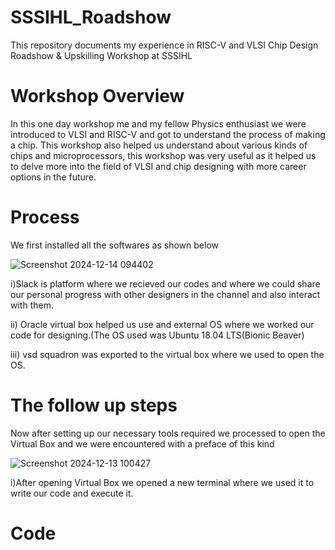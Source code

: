 # SSSIHL_Roadshow
This repository documents my experience in RISC-V and VLSI Chip Design Roadshow   &amp; Upskilling Workshop at SSSIHL

# Workshop Overview
In this one day workshop me and my fellow Physics enthusiast we were introduced to VLSI and RISC-V and got to understand the process of making a chip. This workshop also helped us understand about various kinds of chips and microprocessors, this workshop was very useful as it helped us to delve more into the field of VLSI and chip designing with more career options in the future.

# Process 
We first installed all the softwares as shown below

![Screenshot 2024-12-14 094402](https://github.com/user-attachments/assets/bf5f1750-9096-48b0-a24a-40817bcfc72d)

i)Slack is platform where we recieved our codes and where we could share our personal progress with other designers in the channel and also interact with them.

ii) Oracle virtual box helped us use and external OS where we worked our code for designing.(The OS used was  Ubuntu 18.04 LTS(Bionic Beaver)

iii) vsd squadron was exported to the virtual box where we used to open the OS.

# The follow up steps

Now after setting up our necessary tools required we processed to open the Virtual Box and we were encountered with a preface of this kind

![Screenshot 2024-12-13 100427](https://github.com/user-attachments/assets/bf79f6ec-f9d8-42f1-93e0-e1d75e039661)


i)After opening Virtual Box we opened a new terminal where we used it to write our code and execute it.

# Code

